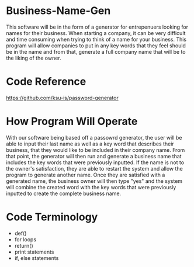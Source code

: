 # Business-Name-Gen
This software will be in the form of a generator for entrepenuers looking for names for their business. When starting a company, it can be very difficult and time consuming when trying to think of a name for your business. This program will allow companies to put in any key words that they feel should be in the name and from that, generate a full company name that will be to the liking of the owner.

# Code Reference
https://github.com/ksu-is/password-generator

# How Program Will Operate
With our software being based off a passowrd generator, the user will be able to input their last name as well as a key word that describes their business, that they would like to be included in their company name. From that point, the generator will then run and generate a business name that includes the key words that were previously inputted. If the name is not to the owner's satisfaction, they are able to restart the system and allow the program to generate another name. Once they are satisfied with a generated name, the business owner will then type "yes" and the system will combine the created word with the key words that were previously inputted to create the complete business name.  

# Code Terminology 
- def()
- for loops
- return()
- print statements
- if, else statements

